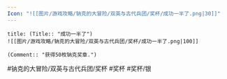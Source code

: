 ```yaml
---
Icon: "![[图片/游戏攻略/钠克的大冒险/双英与古代兵团/奖杯/成功一半了.png|30]]"
---
```

```ad-common-silver-trophy
title: (Title:: "成功一半了")
![[图片/游戏攻略/钠克的大冒险/双英与古代兵团/奖杯/成功一半了.png|100]]

(Comment:: "获得50枚钠克奖章.")
```

#钠克的大冒险/双英与古代兵团/奖杯 #奖杯 #奖杯/银
